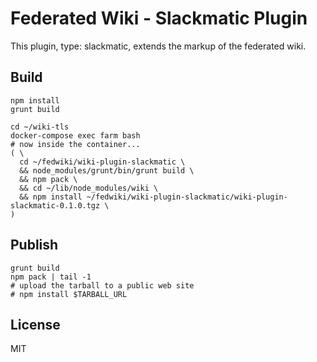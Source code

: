 # Federated Wiki - Slackmatic Plugin

This plugin, type: slackmatic, extends the markup of the federated wiki.

## Build

    npm install
    grunt build

    cd ~/wiki-tls
    docker-compose exec farm bash
    # now inside the container...
    ( \
      cd ~/fedwiki/wiki-plugin-slackmatic \
      && node_modules/grunt/bin/grunt build \
      && npm pack \
      && cd ~/lib/node_modules/wiki \
      && npm install ~/fedwiki/wiki-plugin-slackmatic/wiki-plugin-slackmatic-0.1.0.tgz \
    )

## Publish

    grunt build
    npm pack | tail -1
    # upload the tarball to a public web site
    # npm install $TARBALL_URL

## License

MIT
